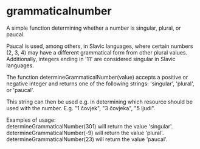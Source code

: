 # grammaticalnumber
A simple function determining whether a number is singular, plural, or paucal. 

Paucal is used, among others, in Slavic languages, where certain numbers (2, 3, 4) may have a different grammatical form from other plural values. Additionally, integers ending in '11' are considered singular in Slavic languages.

The function determineGrammaticalNumber(value) accepts a positive or negative integer and returns one of the following strings: 'singular', 'plural', or 'paucal'.

This string can then be used e.g. in determining which resource should be used with the number. E.g. "1 čovjek", "3 čovjeka", "5 ljudi".

Examples of usage:  
determineGrammaticalNumber(301) will return the value 'singular'.  
determineGrammaticalNumber(-9) will return the value 'plural'.  
determineGrammaticalNumber(23) will return the value 'paucal'.  
